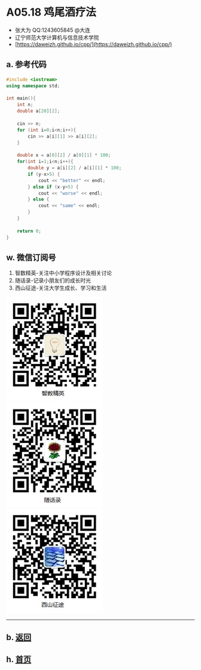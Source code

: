 # A05.18 鸡尾酒疗法

- 张大为 QQ:1243605845 @大连
- 辽宁师范大学计算机与信息技术学院
- [https://daweizh.github.io/cpp/](https://daweizh.github.io/cpp/) 

## a. 参考代码

~~~cpp
#include <iostream>
using namespace std;

int main(){
    int n;
    double a[20][2];
    
    cin >> n;
    for (int i=0;i<n;i++){
        cin >> a[i][1] >> a[i][2];
    }
    
    double x = a[0][2] / a[0][1] * 100;
    for(int i=1;i<n;i++){
        double y = a[i][2] / a[i][1] * 100;
        if (y-x>5) {
            cout << "better" << endl;   
        } else if (x-y>5) {
            cout << "worse" << endl;    
        } else {
            cout << "same" << endl; 
        }
    }

    return 0;
} 
~~~


## w. 微信订阅号

1. 智数精英-关注中小学程序设计及相关讨论
2. 随话录-记录小朋友们的成长时光
2. 西山征途-关注大学生成长、学习和生活

![欢迎关注“智数精英”订阅号](../../assets/me/img/idea8.jpg)
![欢迎关注“随话录”订阅号](../../assets/me/img/shl8.jpg)
![欢迎关注“西山征途”订阅号](../../assets/me/img/xszt8.jpg)

----------

## b. [返回](../)
    
## h. [首页](../../)

 